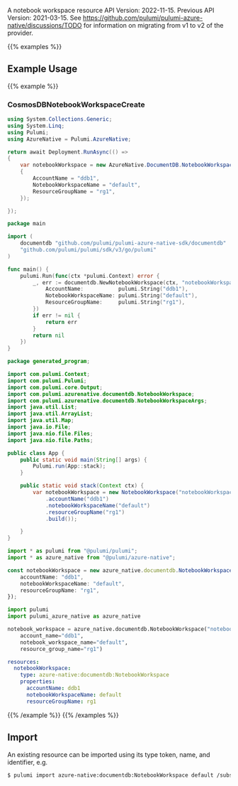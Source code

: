 A notebook workspace resource
API Version: 2022-11-15.
Previous API Version: 2021-03-15. See https://github.com/pulumi/pulumi-azure-native/discussions/TODO for information on migrating from v1 to v2 of the provider.

{{% examples %}}
## Example Usage
{{% example %}}
### CosmosDBNotebookWorkspaceCreate
```csharp
using System.Collections.Generic;
using System.Linq;
using Pulumi;
using AzureNative = Pulumi.AzureNative;

return await Deployment.RunAsync(() => 
{
    var notebookWorkspace = new AzureNative.DocumentDB.NotebookWorkspace("notebookWorkspace", new()
    {
        AccountName = "ddb1",
        NotebookWorkspaceName = "default",
        ResourceGroupName = "rg1",
    });

});


```

```go
package main

import (
	documentdb "github.com/pulumi/pulumi-azure-native-sdk/documentdb"
	"github.com/pulumi/pulumi/sdk/v3/go/pulumi"
)

func main() {
	pulumi.Run(func(ctx *pulumi.Context) error {
		_, err := documentdb.NewNotebookWorkspace(ctx, "notebookWorkspace", &documentdb.NotebookWorkspaceArgs{
			AccountName:           pulumi.String("ddb1"),
			NotebookWorkspaceName: pulumi.String("default"),
			ResourceGroupName:     pulumi.String("rg1"),
		})
		if err != nil {
			return err
		}
		return nil
	})
}

```

```java
package generated_program;

import com.pulumi.Context;
import com.pulumi.Pulumi;
import com.pulumi.core.Output;
import com.pulumi.azurenative.documentdb.NotebookWorkspace;
import com.pulumi.azurenative.documentdb.NotebookWorkspaceArgs;
import java.util.List;
import java.util.ArrayList;
import java.util.Map;
import java.io.File;
import java.nio.file.Files;
import java.nio.file.Paths;

public class App {
    public static void main(String[] args) {
        Pulumi.run(App::stack);
    }

    public static void stack(Context ctx) {
        var notebookWorkspace = new NotebookWorkspace("notebookWorkspace", NotebookWorkspaceArgs.builder()        
            .accountName("ddb1")
            .notebookWorkspaceName("default")
            .resourceGroupName("rg1")
            .build());

    }
}

```

```typescript
import * as pulumi from "@pulumi/pulumi";
import * as azure_native from "@pulumi/azure-native";

const notebookWorkspace = new azure_native.documentdb.NotebookWorkspace("notebookWorkspace", {
    accountName: "ddb1",
    notebookWorkspaceName: "default",
    resourceGroupName: "rg1",
});

```

```python
import pulumi
import pulumi_azure_native as azure_native

notebook_workspace = azure_native.documentdb.NotebookWorkspace("notebookWorkspace",
    account_name="ddb1",
    notebook_workspace_name="default",
    resource_group_name="rg1")

```

```yaml
resources:
  notebookWorkspace:
    type: azure-native:documentdb:NotebookWorkspace
    properties:
      accountName: ddb1
      notebookWorkspaceName: default
      resourceGroupName: rg1

```

{{% /example %}}
{{% /examples %}}

## Import

An existing resource can be imported using its type token, name, and identifier, e.g.

```sh
$ pulumi import azure-native:documentdb:NotebookWorkspace default /subscriptions/subid/resourceGroups/rg1/providers/Microsoft.DocumentDB/databaseAccounts/ddb1/notebookWorkspaces/default 
```
